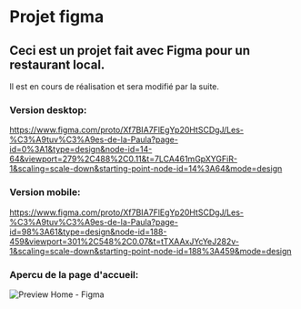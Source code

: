 # Projet figma

## Ceci est un projet fait avec Figma pour un restaurant local.

Il est en cours de réalisation et sera modifié par la suite.

### Version desktop:

https://www.figma.com/proto/Xf7BIA7FlEgYp20HtSCDgJ/Les-%C3%A9tuv%C3%A9es-de-la-Paula?page-id=0%3A1&type=design&node-id=14-64&viewport=279%2C488%2C0.11&t=7LCA461mGpXYGFiR-1&scaling=scale-down&starting-point-node-id=14%3A64&mode=design

### Version mobile:

https://www.figma.com/proto/Xf7BIA7FlEgYp20HtSCDgJ/Les-%C3%A9tuv%C3%A9es-de-la-Paula?page-id=98%3A61&type=design&node-id=188-459&viewport=301%2C548%2C0.07&t=tTXAAxJYcYeJ282v-1&scaling=scale-down&starting-point-node-id=188%3A459&mode=design

### Apercu de la page d'accueil:

![Preview Home - Figma](https://github.com/SL-Webdesign/Projet-Figma/assets/128183332/b9ea250f-9bb2-4220-9859-c5b61da18b88)
